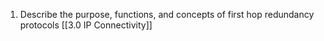1. Describe the purpose, functions, and concepts of first hop redundancy protocols [[3.0 IP Connectivity]]